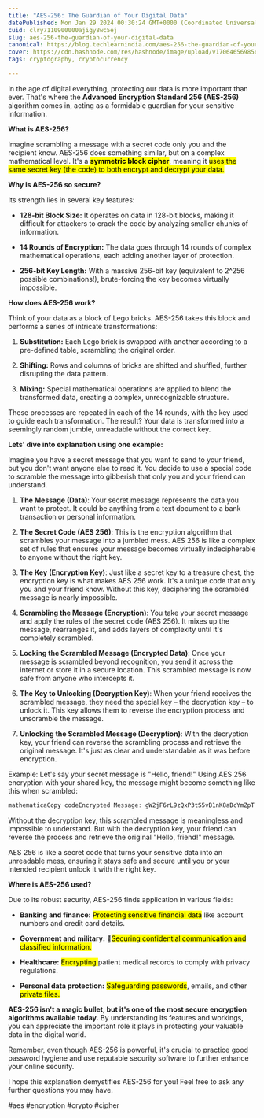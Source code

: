 ```yaml
---
title: "AES-256: The Guardian of Your Digital Data"
datePublished: Mon Jan 29 2024 00:30:24 GMT+0000 (Coordinated Universal Time)
cuid: clry7110900000ajigy8wc5ej
slug: aes-256-the-guardian-of-your-digital-data
canonical: https://blog.techlearnindia.com/aes-256-the-guardian-of-your-digital-data
cover: https://cdn.hashnode.com/res/hashnode/image/upload/v1706465698563/1de19c52-0fb6-4f01-84d1-e6af44de4a76.png
tags: cryptography, cryptocurrency

---
```


In the age of digital everything, protecting our data is more important than ever. That's where the **Advanced Encryption Standard 256 (AES-256)** algorithm comes in, acting as a formidable guardian for your sensitive information.

**What is AES-256?**

Imagine scrambling a message with a secret code only you and the recipient know. AES-256 does something similar, but on a complex mathematical level. It's a **<mark>symmetric block cipher</mark>**, meaning it <mark>uses the same secret key (the code) to both encrypt and decrypt your data.</mark>

**Why is AES-256 so secure?**

Its strength lies in several key features:

* **128-bit Block Size:** It operates on data in 128-bit blocks, making it difficult for attackers to crack the code by analyzing smaller chunks of information.
    
* **14 Rounds of Encryption:** The data goes through 14 rounds of complex mathematical operations, each adding another layer of protection.
    
* **256-bit Key Length:** With a massive 256-bit key (equivalent to 2^256 possible combinations!), brute-forcing the key becomes virtually impossible.
    

**How does AES-256 work?**

Think of your data as a block of Lego bricks. AES-256 takes this block and performs a series of intricate transformations:

1. **Substitution:** Each Lego brick is swapped with another according to a pre-defined table, scrambling the original order.
    
2. **Shifting:** Rows and columns of bricks are shifted and shuffled, further disrupting the data pattern.
    
3. **Mixing:** Special mathematical operations are applied to blend the transformed data, creating a complex, unrecognizable structure.
    

These processes are repeated in each of the 14 rounds, with the key used to guide each transformation. The result? Your data is transformed into a seemingly random jumble, unreadable without the correct key.

**Lets' dive into explanation using one example:**

Imagine you have a secret message that you want to send to your friend, but you don't want anyone else to read it. You decide to use a special code to scramble the message into gibberish that only you and your friend can understand.

1. **The Message (Data)**: Your secret message represents the data you want to protect. It could be anything from a text document to a bank transaction or personal information.
    
2. **The Secret Code (AES 256)**: This is the encryption algorithm that scrambles your message into a jumbled mess. AES 256 is like a complex set of rules that ensures your message becomes virtually indecipherable to anyone without the right key.
    
3. **The Key (Encryption Key)**: Just like a secret key to a treasure chest, the encryption key is what makes AES 256 work. It's a unique code that only you and your friend know. Without this key, deciphering the scrambled message is nearly impossible.
    
4. **Scrambling the Message (Encryption)**: You take your secret message and apply the rules of the secret code (AES 256). It mixes up the message, rearranges it, and adds layers of complexity until it's completely scrambled.
    
5. **Locking the Scrambled Message (Encrypted Data)**: Once your message is scrambled beyond recognition, you send it across the internet or store it in a secure location. This scrambled message is now safe from anyone who intercepts it.
    
6. **The Key to Unlocking (Decryption Key)**: When your friend receives the scrambled message, they need the special key – the decryption key – to unlock it. This key allows them to reverse the encryption process and unscramble the message.
    
7. **Unlocking the Scrambled Message (Decryption)**: With the decryption key, your friend can reverse the scrambling process and retrieve the original message. It's just as clear and understandable as it was before encryption.
    

Example: Let's say your secret message is "Hello, friend!" Using AES 256 encryption with your shared key, the message might become something like this when scrambled:

```javascript
mathematicaCopy codeEncrypted Message: gW2jF6rL9zQxP3tS5vB1nK8aDcYmZpT
```

Without the decryption key, this scrambled message is meaningless and impossible to understand. But with the decryption key, your friend can reverse the process and retrieve the original "Hello, friend!" message.

AES 256 is like a secret code that turns your sensitive data into an unreadable mess, ensuring it stays safe and secure until you or your intended recipient unlock it with the right key.

**Where is AES-256 used?**

Due to its robust security, AES-256 finds application in various fields:

* **Banking and finance:** <mark> Protecting sensitive financial data</mark> like account numbers and credit card details.
    
* **Government and military: 🔐**<mark>Securing confidential communication and classified information.</mark>
    
* **Healthcare:** <mark>Encrypting </mark> patient medical records to comply with privacy regulations.
    
* **Personal data protection:** <mark>Safeguarding passwords</mark>, emails, and other <mark>private files.</mark>
    

**AES-256 isn't a magic bullet, but it's one of the most secure encryption algorithms available today.** By understanding its features and workings, you can appreciate the important role it plays in protecting your valuable data in the digital world.

Remember, even though AES-256 is powerful, it's crucial to practice good password hygiene and use reputable security software to further enhance your online security.

I hope this explanation demystifies AES-256 for you! Feel free to ask any further questions you may have.

#aes #encryption #crypto #cipher